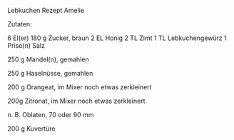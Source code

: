 Lebkuchen Rezept
Amelie

Zutaten:

6 El(er)
180 g Zucker, braun
2 EL Honig
2 TL Zimt
1 TL Lebkuchengewürz
1 Prise(n) Salz

250 g Mandel(n), gemahlen

250 g Haselnüsse, gemahlen

200 g Orangeat, im Mixer noch etwas zerkleinert

200g Zitronat, im Mixer noch etwas zerkleinert

n. B. Oblaten, 70 oder 90 mm

200 g Kuvertüre